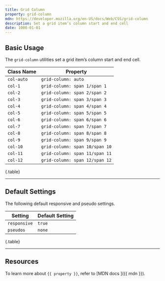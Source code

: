 ```yaml
---
title: Grid Column
property: grid-column
mdn: https://developer.mozilla.org/en-US/docs/Web/CSS/grid-column
description: Set a grid item’s column start and end cell
date: 1000-01-01
---
```


## Basic Usage

The `grid-column` utilities set a grid item’s column start and end cell.

| Class Name | Property                       |
| ---------- | ------------------------------ |
| `col-auto` | `grid-column: auto`            |
| `col-1`    | `grid-column: span 1/span 1`   |
| `col-2`    | `grid-column: span 2/span 2`   |
| `col-3`    | `grid-column: span 3/span 3`   |
| `col-4`    | `grid-column: span 4/span 4`   |
| `col-5`    | `grid-column: span 5/span 5`   |
| `col-6`    | `grid-column: span 6/span 6`   |
| `col-7`    | `grid-column: span 7/span 7`   |
| `col-8`    | `grid-column: span 8/span 8`   |
| `col-9`    | `grid-column: span 9/span 9`   |
| `col-10`   | `grid-column: span 10/span 10` |
| `col-11`   | `grid-column: span 11/span 11` |
| `col-12`   | `grid-column: span 12/span 12` |

{.table}

---

## Default Settings

The following default responsive and pseudo settings.

| Setting      | Default Setting |
| ------------ | --------------- |
| `responsive` | `true`          |
| `pseudos`    | `none`          |

{.table}

---

## Resources

To learn more about `{{ property }}`, refer to [MDN docs <i class="far fa-external-link ml-6"></i>]({{ mdn }}).
